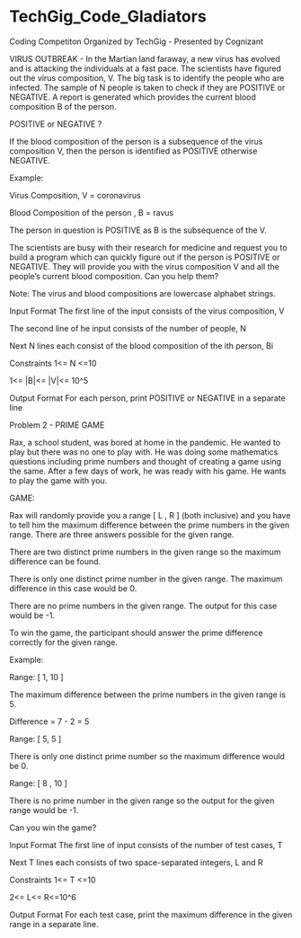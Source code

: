 # TechGig_Code_Gladiators
Coding Competiton Organized by TechGig - Presented by Cognizant

VIRUS OUTBREAK - In the Martian land faraway, a new virus has evolved and is attacking the individuals at a fast pace. The scientists have figured out the virus composition, V. The big task is to identify the people who are infected. The sample of N people is taken to check if they are POSITIVE or NEGATIVE. A report is generated which provides the current blood composition B of the person.

POSITIVE or NEGATIVE ?

If the blood composition of the person is a subsequence of the virus composition V, then the person is identified as POSITIVE otherwise NEGATIVE.

Example:

Virus Composition, V = coronavirus

Blood Composition of the person , B = ravus

The person in question is POSITIVE as B is the subsequence of the V.

The scientists are busy with their research for medicine and request you to build a program which can quickly figure out if the person is POSITIVE or NEGATIVE. They will provide you with the virus composition V and all the people’s current blood composition. Can you help them?

Note: The virus and blood compositions are lowercase alphabet strings.

Input Format
The first line of the input consists of the virus composition, V

The second line of he input consists of the number of people, N

Next N lines each consist of the blood composition of the ith person, Bi

Constraints
1<= N <=10

1<= |B|<= |V|<= 10^5

Output Format
For each person, print POSITIVE or NEGATIVE in a separate line


Problem 2 - PRIME GAME 

Rax, a school student, was bored at home in the pandemic. He wanted to play but there was no one to play with. He was doing some mathematics questions including prime numbers and thought of creating a game using the same. After a few days of work, he was ready with his game. He wants to play the game with you.

GAME:

Rax will randomly provide you a range [ L , R ] (both inclusive) and you have to tell him the maximum difference between the prime numbers in the given range. There are three answers possible for the given range.

There are two distinct prime numbers in the given range so the maximum difference can be found.

There is only one distinct prime number in the given range. The maximum difference in this case would be 0.

There are no prime numbers in the given range. The output for this case would be -1.

To win the game, the participant should answer the prime difference correctly for the given range.

Example:

Range: [ 1, 10 ]

The maximum difference between the prime numbers in the given range is 5.

Difference = 7 - 2 = 5

Range: [ 5, 5 ]

There is only one distinct prime number so the maximum difference would be 0.

Range: [ 8 , 10 ]

There is no prime number in the given range so the output for the given range would be -1.

Can you win the game?

Input Format
The first line of input consists of the number of test cases, T

Next T lines each consists of two space-separated integers, L and R

Constraints
1<= T <=10

2<= L<= R<=10^6

Output Format
For each test case, print the maximum difference in the given range in a separate line.

